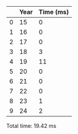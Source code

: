 |    |   Year |   Time (ms) |
|----|--------|-------------|
|  0 |     15 |           0 |
|  1 |     16 |           0 |
|  2 |     17 |           0 |
|  3 |     18 |           3 |
|  4 |     19 |          11 |
|  5 |     20 |           0 |
|  6 |     21 |           0 |
|  7 |     22 |           0 |
|  8 |     23 |           1 |
|  9 |     24 |           2 |
Total time: 19.42 ms
